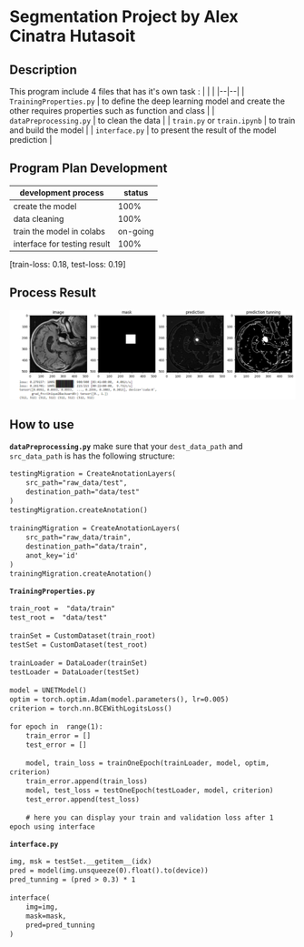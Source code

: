 # Segmentation Project by Alex Cinatra Hutasoit

## Description
This program include 4 files that has it's own task : 
|  |  |
|--|--|
| `TrainingProperties.py` | to define the deep learning model and create the other requires properties such as function and class |
| `dataPreprocessing.py` | to clean the data |
| `train.py` or `train.ipynb` | to train and build the model |
| `interface.py` | to present the result of the model prediction |

## Program Plan Development
| development process | status |
|--|--|
| create the model | 100% |
| data cleaning | 100% |
| train the model in colabs | on-going  |
| interface for testing result | 100% |
[train-loss: 0.18, test-loss: 0.19]

## Process Result
![Reslut Image](imageResult/result-30-09.png)

## How to use
**`dataPreprocessing.py`**
make sure that your `dest_data_path` and `src_data_path` is has the following structure:

    testingMigration = CreateAnotationLayers(
	    src_path="raw_data/test",
	    destination_path="data/test"    
    )
    testingMigration.createAnotation()
    
    trainingMigration = CreateAnotationLayers(
	    src_path="raw_data/train",
	    destination_path="data/train",
	    anot_key='id'
    )
    trainingMigration.createAnotation()

**`TrainingProperties.py`**

    train_root =  "data/train"
    test_root =  "data/test"
    
    trainSet = CustomDataset(train_root)
    testSet = CustomDataset(test_root)
    
    trainLoader = DataLoader(trainSet)
    testLoader = DataLoader(testSet)
    
    model = UNETModel()
    optim = torch.optim.Adam(model.parameters(), lr=0.005)
    criterion = torch.nn.BCEWithLogitsLoss()
    
    for epoch in  range(1):
	    train_error = []
	    test_error = []
	    
	    model, train_loss = trainOneEpoch(trainLoader, model, optim, criterion)
	    train_error.append(train_loss)
	    model, test_loss = testOneEpoch(testLoader, model, criterion)
	    test_error.append(test_loss)
	    
	    # here you can display your train and validation loss after 1 epoch using interface

**`interface.py`** 

    img, msk = testSet.__getitem__(idx)
    pred = model(img.unsqueeze(0).float().to(device))
    pred_tunning = (pred > 0.3) * 1
    
    interface(
        img=img,
        mask=mask,
        pred=pred_tunning
    )